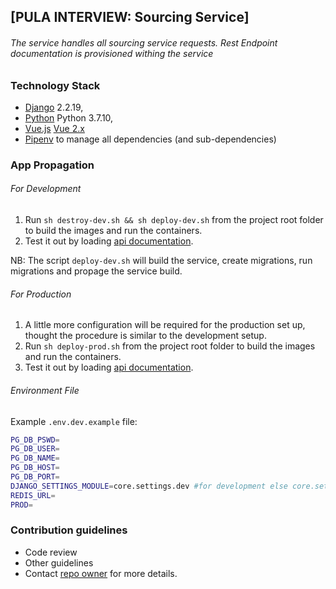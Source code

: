 ## [PULA INTERVIEW: Sourcing Service]
###### The service handles all sourcing service requests. Rest Endpoint documentation is provisioned withing the service

### Technology Stack ###
* [Django](https://docs.djangoproject.com/en/3.0/releases/2.2.19) 2.2.19, 
* [Python](https://www.python.org/downloads/release/python-3710) Python 3.7.10,
* [Vue.js](https://vuejs.org/) [Vue 2.x](https://vuejs.org/v2/guide/)
* [Pipenv](https://pipenv-fork.readthedocs.io/en/latest) to manage all dependencies (and sub-dependencies)


### App Propagation ###

###### For Development ######
1. Run `sh destroy-dev.sh && sh deploy-dev.sh` from the project root folder to build the images and run the containers.
2. Test it out by loading [api documentation](http://localhost:4000/doc/).

NB: The script `deploy-dev.sh` will build the service, create migrations, run migrations and propage the service build.

###### For Production ######
1. A little more configuration will be required for the production set up, thought the procedure is similar to the development setup.
2. Run `sh deploy-prod.sh` from the project root folder to build the images and run the containers.
3. Test it out by loading [api documentation](http://localhost:4000/doc/).

###### Environment File ######
Example `.env.dev.example` file:

```bash
PG_DB_PSWD=
PG_DB_USER=
PG_DB_NAME=
PG_DB_HOST=
PG_DB_PORT=
DJANGO_SETTINGS_MODULE=core.settings.dev #for development else core.settings.prod
REDIS_URL=
PROD=
```

### Contribution guidelines ###

* Code review
* Other guidelines
* Contact [repo owner](mailto:eleazar.yewa.harold@gmail.com) for more details.
